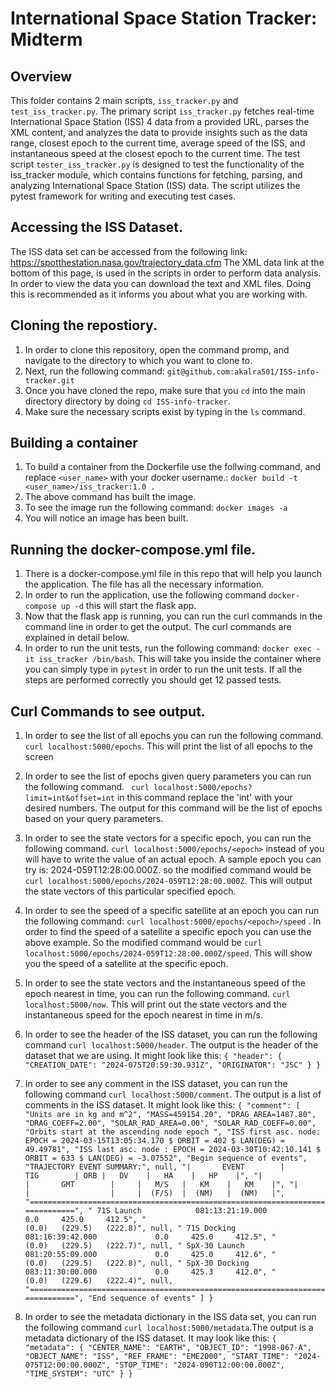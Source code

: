# International Space Station Tracker: Midterm

## Overview
This folder contains 2 main scripts, `iss_tracker.py` and `test_iss_tracker.py`. The primary script `iss_tracker.py` fetches real-time International Space Station (ISS)
4 data from a provided URL, parses the XML content, and analyzes the data to provide insights such as the data range, closest epoch to the current time, average speed of 
the ISS, and instantaneous speed at the closest epoch to the current time. The test script `tester_iss_tracker.py` is designed to test the functionality of the 
iss_tracker module, which contains functions for fetching, parsing, and analyzing International Space Station (ISS) data. The script utilizes the pytest framework for
writing and executing test cases.

## Accessing the ISS Dataset.
The ISS data set can be accessed from the following link: https://spotthestation.nasa.gov/trajectory_data.cfm The XML data link at the bottom of this page, is used
in the scripts in order to perform data analysis. In order to view the data you can download the text and XML files. Doing this is recommended as it informs you about
what you are working with.

## Cloning the repostiory.
1. In order to clone this repository, open the command promp, and navigate to the directory to which you want to clone to.
2. Next, run the following command: `git@github.com:akalra501/ISS-info-tracker.git`
3. Once you have cloned the repo, make sure that you `cd` into the main directory directory by doing `cd ISS-info-tracker`.
4. Make sure the necessary scripts exist by typing in the `ls` command.

## Building a container
1. To build a container from the Dockerfile use the follwing command, and replace `<user_name>` with your docker username.:
   `docker build -t <user_name>/iss_tracker:1.0 .`
2. The above command has built the image.
3. To see the image run the following command:
    `docker images -a`
4. You will notice an image has been built.

## Running the docker-compose.yml file.
1. There is a docker-compose.yml file in this repo that will help you launch the application. The file has all the necessary information.
2. In order to run the application, use the following command `docker-compose up -d` this will start the flask app.
3. Now that the flask app is running, you can run the curl commands in the command line in order to get the output. The curl commands are explained in detail below.
4. In order to run the unit tests, run the following command: `docker exec -it iss_tracker /bin/bash`. This will take you inside the container where you can simply type in `pytest` in order to run the unit tests. If all the steps are performed correctly you should get 12 passed tests.

## Curl Commands to see output.
1. In order to see the list of all epochs you can run the following command. `curl localhost:5000/epochs`. This will print the list of all epochs to the screen
2. In order to see the list of epochs given query parameters you can run the following command. ` curl localhost:5000/epochs?limit=int&offset=int` in this command replace the 'int' with your desired numbers. The output for this command will be the list of epochs based on your query parameters.
3. In order to see the state vectors for a specific epoch, you can run the following command. `curl localhost:5000/epochs/<epoch>` instead of <epoch> you will have to write the value of an actual epoch. A sample epoch you can try is: 2024-059T12:28:00.000Z. so the modified command would be `curl localhost:5000/epochs/2024-059T12:28:00.000Z`. This will output the state vectors of this particular specified epoch.
4. In order to see the speed of a specific satellite at an epoch you can run the following command: `curl localhost:5000/epochs/<epoch>/speed` . In order to find the speed of a satellite a specific epoch you can use the above example. So the modified command would be `curl localhost:5000/epochs/2024-059T12:28:00.000Z/speed`. This will show you the speed of a satellite at the specific epoch.
5. In order to see the state vectors and the instantaneous speed of the epoch nearest in time, you can run the following command. `curl localhost:5000/now`. This will print out the state vectors and the instantaneous speed for the epoch nearest in time in m/s.
6. In order to see the header of the ISS dataset, you can run the following command `curl localhost:5000/header`. The output is the header of the dataset that we are using. It might look like this:
`{
  "header": {
    "CREATION_DATE": "2024-075T20:59:30.931Z",
    "ORIGINATOR": "JSC"
  }
}`

7. In order to see any comment in the ISS dataset, you can run the following command `curl localhost:5000/comment`. The output is a list of comments in the ISS dataset. It might look like this:
`{
  "comment": [
    "Units are in kg and m^2",
    "MASS=459154.20",
    "DRAG_AREA=1487.80",
    "DRAG_COEFF=2.00",
    "SOLAR_RAD_AREA=0.00",
    "SOLAR_RAD_COEFF=0.00",
    "Orbits start at the ascending node epoch ",
    "ISS first asc. node: EPOCH = 2024-03-15T13:05:34.170 $ ORBIT = 402 $ LAN(DEG) = 49.49781",
    "ISS last asc. node : EPOCH = 2024-03-30T10:42:10.141 $ ORBIT = 633 $ LAN(DEG) = -3.07552",
    "Begin sequence of events",
    "TRAJECTORY EVENT SUMMARY:",
    null,
    "|       EVENT        |       TIG        | ORB |   DV    |   HA    |   HP    |",
    "|                    |       GMT        |     |   M/S   |   KM    |   KM    |",
    "|                    |                  |     |  (F/S)  |  (NM)   |  (NM)   |",
    "=============================================================================",
    " 71S Launch            081:13:21:19.000             0.0     425.0     412.5",
    "                                                   (0.0)   (229.5)   (222.8)",
    null,
    " 71S Docking           081:16:39:42.000             0.0     425.0     412.5",
    "                                                   (0.0)   (229.5)   (222.7)",
    null,
    " SpX-30 Launch         081:20:55:09.000             0.0     425.0     412.6",
    "                                                   (0.0)   (229.5)   (222.8)",
    null,
    " SpX-30 Docking        083:11:30:00.000             0.0     425.3     412.0",
    "                                                   (0.0)   (229.6)   (222.4)",
    null,
    "=============================================================================",
    "End sequence of events"
  ]
}`

8. In order to see the metadata dictionary in the ISS data set, you can run the following command `curl localhost:5000/metadata`.The output is a metadata dictionary of the ISS dataset. It may look like this:
`{
  "metadata": {
    "CENTER_NAME": "EARTH",
    "OBJECT_ID": "1998-067-A",
    "OBJECT_NAME": "ISS",
    "REF_FRAME": "EME2000",
    "START_TIME": "2024-075T12:00:00.000Z",
    "STOP_TIME": "2024-090T12:00:00.000Z",
    "TIME_SYSTEM": "UTC"
  }
}`
   

